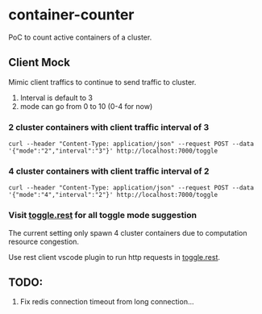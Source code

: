 # container-counter
PoC to count active containers of a cluster.

## Client Mock
Mimic client traffics to continue to send traffic to cluster.

1. Interval is default to 3
2. mode can go from 0 to 10 (0-4 for now)

### 2 cluster containers with client traffic interval of 3
```text
curl --header "Content-Type: application/json" --request POST --data '{"mode":"2","interval":"3"}' http://localhost:7000/toggle
```

### 4 cluster containers with client traffic interval of 2
```text
curl --header "Content-Type: application/json" --request POST --data '{"mode":"4","interval":"2"}' http://localhost:7000/toggle
```

### Visit [toggle.rest](toggle.rest) for all toggle mode suggestion

The current setting only spawn 4 cluster containers due to computation resource congestion.

Use rest client vscode plugin to run http requests in [toggle.rest](toggle.rest).

## TODO:
1. Fix redis connection timeout from long connection...